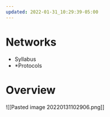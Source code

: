 ```yaml
---
updated: 2022-01-31_10:29:39-05:00
---
```

# Networks

* Syllabus
* *Protocols

# Overview
![[Pasted image 20220131102906.png]]
